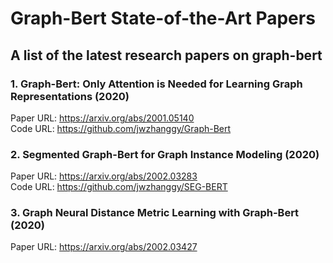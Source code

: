 # Graph-Bert State-of-the-Art Papers
## A list of the latest research papers on graph-bert

### 1. Graph-Bert: Only Attention is Needed for Learning Graph Representations (2020)
Paper URL: https://arxiv.org/abs/2001.05140 <br>
Code URL: https://github.com/jwzhanggy/Graph-Bert

### 2. Segmented Graph-Bert for Graph Instance Modeling (2020)
Paper URL: https://arxiv.org/abs/2002.03283 <br>
Code URL: https://github.com/jwzhanggy/SEG-BERT

### 3. Graph Neural Distance Metric Learning with Graph-Bert (2020)
Paper URL: https://arxiv.org/abs/2002.03427 <br>

